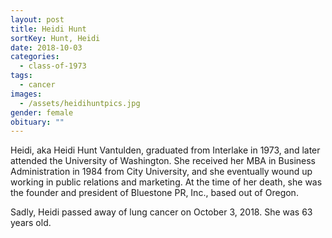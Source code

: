 ```yaml
---
layout: post
title: Heidi Hunt
sortKey: Hunt, Heidi
date: 2018-10-03
categories:
  - class-of-1973
tags:
  - cancer
images:
  - /assets/heidihuntpics.jpg
gender: female
obituary: ""
---
```

Heidi, aka Heidi Hunt Vantulden, graduated from Interlake in 1973, and later attended the University of Washington. She received her MBA in Business Administration in 1984 from City University, and she eventually wound up working in public relations and marketing. At the time of her death, she was the founder and president of Bluestone PR, Inc., based out of Oregon.

Sadly, Heidi passed away of lung cancer on October 3, 2018. She was 63 years old.